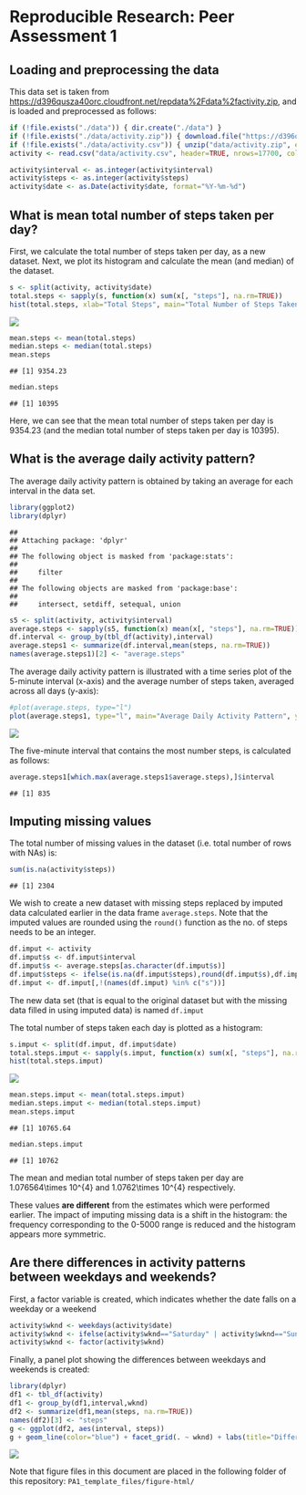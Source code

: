 # Reproducible Research: Peer Assessment 1

## Loading and preprocessing the data

This data set is taken from https://d396qusza40orc.cloudfront.net/repdata%2Fdata%2factivity.zip, and is loaded and preprocessed as follows:

```r
if (!file.exists("./data")) { dir.create("./data") }
if (!file.exists("./data/activity.zip")) { download.file("https://d396qusza40orc.cloudfront.net/repdata%2Fdata%2factivity.zip","./data/activity.zip",method="curl") }
if (!file.exists("./data/activity.csv")) { unzip("data/activity.zip", exdir="./data") }
activity <- read.csv("data/activity.csv", header=TRUE, nrows=17700, colClasses = "character")

activity$interval <- as.integer(activity$interval)
activity$steps <- as.integer(activity$steps)
activity$date <- as.Date(activity$date, format="%Y-%m-%d")
```

## What is mean total number of steps taken per day?

First, we calculate the total number of steps taken per day,
as a new dataset.  Next, we plot its histogram and
calculate the mean (and median) of the dataset.


```r
s <- split(activity, activity$date)
total.steps <- sapply(s, function(x) sum(x[, "steps"], na.rm=TRUE))
hist(total.steps, xlab="Total Steps", main="Total Number of Steps Taken Per Day")
```

![](PA1_template_files/figure-html/unnamed-chunk-2-1.png) 

```r
mean.steps <- mean(total.steps)
median.steps <- median(total.steps)
mean.steps
```

```
## [1] 9354.23
```

```r
median.steps
```

```
## [1] 10395
```
Here, we can see that the mean total number of steps taken per day is 9354.23 (and the median total number of steps taken per day is 10395).

## What is the average daily activity pattern?

The average daily activity pattern is obtained by taking
an average for each interval in the data set.


```r
library(ggplot2)
library(dplyr)
```

```
## 
## Attaching package: 'dplyr'
## 
## The following object is masked from 'package:stats':
## 
##     filter
## 
## The following objects are masked from 'package:base':
## 
##     intersect, setdiff, setequal, union
```

```r
s5 <- split(activity, activity$interval)
average.steps <- sapply(s5, function(x) mean(x[, "steps"], na.rm=TRUE))
df.interval <- group_by(tbl_df(activity),interval)
average.steps1 <- summarize(df.interval,mean(steps, na.rm=TRUE))
names(average.steps1)[2] <- "average.steps"
```

The average daily activity pattern is illustrated with
a time series plot of the 5-minute interval (x-axis) and
the average number of steps taken, averaged across all
days (y-axis):

```r
#plot(average.steps, type="l")
plot(average.steps1, type="l", main="Average Daily Activity Pattern", ylab="Average no. of steps (averaged across all days)")
```

![](PA1_template_files/figure-html/unnamed-chunk-5-1.png) 

The five-minute interval that contains the most number steps,
is calculated as follows:

```r
average.steps1[which.max(average.steps1$average.steps),]$interval
```

```
## [1] 835
```

## Imputing missing values

The total number of missing values in the dataset (i.e. total number of rows with NAs) is:

```r
sum(is.na(activity$steps))
```

```
## [1] 2304
```

We wish to create a new dataset with missing steps replaced
by imputed data calculated earlier in the data frame
`average.steps`. Note that the imputed values are rounded
using the `round()` function as the no. of steps needs to
be an integer.


```r
df.imput <- activity
df.imput$s <- df.imput$interval
df.imput$s <- average.steps[as.character(df.imput$s)]
df.imput$steps <- ifelse(is.na(df.imput$steps),round(df.imput$s),df.imput$steps)
df.imput <- df.imput[,!(names(df.imput) %in% c("s"))]
```

The new data set (that is equal to the original dataset
but with the missing data filled in using imputed data)
is named `df.imput`

The total number of steps taken each day is plotted as a histogram:

```r
s.imput <- split(df.imput, df.imput$date)
total.steps.imput <- sapply(s.imput, function(x) sum(x[, "steps"], na.rm=TRUE))
hist(total.steps.imput)
```

![](PA1_template_files/figure-html/unnamed-chunk-9-1.png) 

```r
mean.steps.imput <- mean(total.steps.imput)
median.steps.imput <- median(total.steps.imput)
mean.steps.imput
```

```
## [1] 10765.64
```

```r
median.steps.imput
```

```
## [1] 10762
```

The mean and median total number of steps taken per day are
1.076564\times 10^{4} and
1.0762\times 10^{4} respectively.

These values **are different** from the estimates which
were performed earlier. The impact of imputing missing data
is a shift in the histogram: the frequency corresponding
to the 0-5000 range is reduced and the histogram appears
more symmetric.

## Are there differences in activity patterns between weekdays and weekends?

First, a factor variable is created, which indicates whether
the date falls on a weekday or a weekend

```r
activity$wknd <- weekdays(activity$date)
activity$wknd <- ifelse(activity$wknd=="Saturday" | activity$wknd=="Sunday", "weekend", "weekday")
activity$wknd <- factor(activity$wknd)
```

Finally, a panel plot showing the differences between weekdays
and weekends is created:

```r
library(dplyr)
df1 <- tbl_df(activity)
df1 <- group_by(df1,interval,wknd)
df2 <- summarize(df1,mean(steps, na.rm=TRUE))
names(df2)[3] <- "steps"
g <- ggplot(df2, aes(interval, steps))
g + geom_line(color="blue") + facet_grid(. ~ wknd) + labs(title="Differences in activity patterns between weekdays and weekends") + labs(y = "Frequency")
```

![](PA1_template_files/figure-html/unnamed-chunk-11-1.png) 

Note that figure files in this document are placed in the following folder of this repository: `PA1_template_files/figure-html/`
